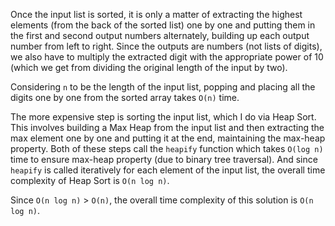 Once the input list is sorted, it is only a matter of extracting the highest elements (from the back of the sorted list) one by one
and putting them in the first and second output numbers alternately, building up each output number from left to right. Since the
outputs are numbers (not lists of digits), we also have to multiply the extracted digit with the appropriate power of 10 (which we
get from dividing the original length of the input by two).

Considering `n` to be the length of the input list, popping and placing all the digits one by one from the sorted array takes `O(n)`
time.

The more expensive step is sorting the input list, which I do via Heap Sort. This involves building a Max Heap from the input list
and then extracting the max element one by one and putting it at the end, maintaining the max-heap property. Both of these steps
call the `heapify` function which takes `O(log n)` time to ensure max-heap property (due to binary tree traversal). And since
`heapify` is called iteratively for each element of the input list, the overall time complexity of Heap Sort is `O(n log n)`.

Since `O(n log n)` > `O(n)`, the overall time complexity of this solution is `O(n log n)`.
